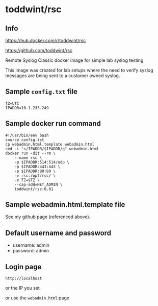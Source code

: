 # toddwint/rsc

## Info

<https://hub.docker.com/r/toddwint/rsc>

<https://github.com/toddwint/rsc>

Remote Syslog Classic docker image for simple lab syslog testing.

This image was created for lab setups where the need to verify syslog messages are being sent to a customer owned syslog.

## Sample `config.txt` file

```
TZ=UTC
IPADDR=10.1.233.249
```

## Sample docker run command

```
#!/usr/bin/env bash
source config.txt
cp webadmin.html.template webadmin.html
sed -i "s/IPADDR/$IPADDR/g" webadmin.html
docker run -dit --rm \
    --name rsc \
    -p $IPADDR:514:514/udp \
    -p $IPADDR:443:443 \
    -p $IPADDR:80:80 \
    -v rsc:/opt/rsc/ \
    -e TZ=$TZ \
    --cap-add=NET_ADMIN \
    toddwint/rsc:0.01
```

## Sample webadmin.html.template file

See my github page (referenced above).


## Default username and password

- username: admin
- password: admin

## Login page

`http://localhost`

or the IP you set

or use the `webadmin.html` page
